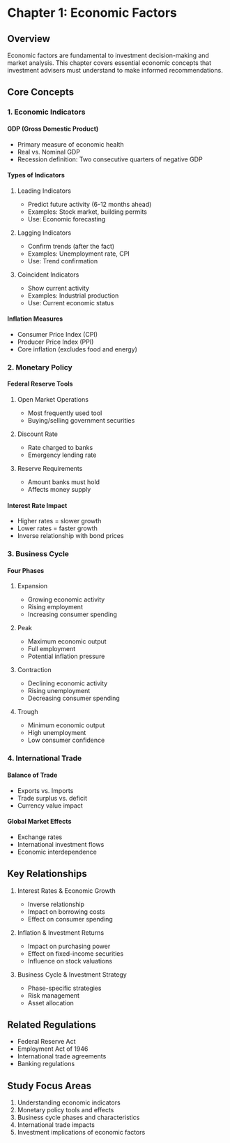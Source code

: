 # Chapter 1: Economic Factors

## Overview
Economic factors are fundamental to investment decision-making and market analysis. This chapter covers essential economic concepts that investment advisers must understand to make informed recommendations.

## Core Concepts

### 1. Economic Indicators
#### GDP (Gross Domestic Product)
- Primary measure of economic health
- Real vs. Nominal GDP
- Recession definition: Two consecutive quarters of negative GDP

#### Types of Indicators
1. Leading Indicators
   - Predict future activity (6-12 months ahead)
   - Examples: Stock market, building permits
   - Use: Economic forecasting

2. Lagging Indicators
   - Confirm trends (after the fact)
   - Examples: Unemployment rate, CPI
   - Use: Trend confirmation

3. Coincident Indicators
   - Show current activity
   - Examples: Industrial production
   - Use: Current economic status

#### Inflation Measures
- Consumer Price Index (CPI)
- Producer Price Index (PPI)
- Core inflation (excludes food and energy)

### 2. Monetary Policy
#### Federal Reserve Tools
1. Open Market Operations
   - Most frequently used tool
   - Buying/selling government securities

2. Discount Rate
   - Rate charged to banks
   - Emergency lending rate

3. Reserve Requirements
   - Amount banks must hold
   - Affects money supply

#### Interest Rate Impact
- Higher rates = slower growth
- Lower rates = faster growth
- Inverse relationship with bond prices

### 3. Business Cycle
#### Four Phases
1. Expansion
   - Growing economic activity
   - Rising employment
   - Increasing consumer spending

2. Peak
   - Maximum economic output
   - Full employment
   - Potential inflation pressure

3. Contraction
   - Declining economic activity
   - Rising unemployment
   - Decreasing consumer spending

4. Trough
   - Minimum economic output
   - High unemployment
   - Low consumer confidence

### 4. International Trade
#### Balance of Trade
- Exports vs. Imports
- Trade surplus vs. deficit
- Currency value impact

#### Global Market Effects
- Exchange rates
- International investment flows
- Economic interdependence

## Key Relationships
1. Interest Rates & Economic Growth
   - Inverse relationship
   - Impact on borrowing costs
   - Effect on consumer spending

2. Inflation & Investment Returns
   - Impact on purchasing power
   - Effect on fixed-income securities
   - Influence on stock valuations

3. Business Cycle & Investment Strategy
   - Phase-specific strategies
   - Risk management
   - Asset allocation

## Related Regulations
- Federal Reserve Act
- Employment Act of 1946
- International trade agreements
- Banking regulations

## Study Focus Areas
1. Understanding economic indicators
2. Monetary policy tools and effects
3. Business cycle phases and characteristics
4. International trade impacts
5. Investment implications of economic factors 